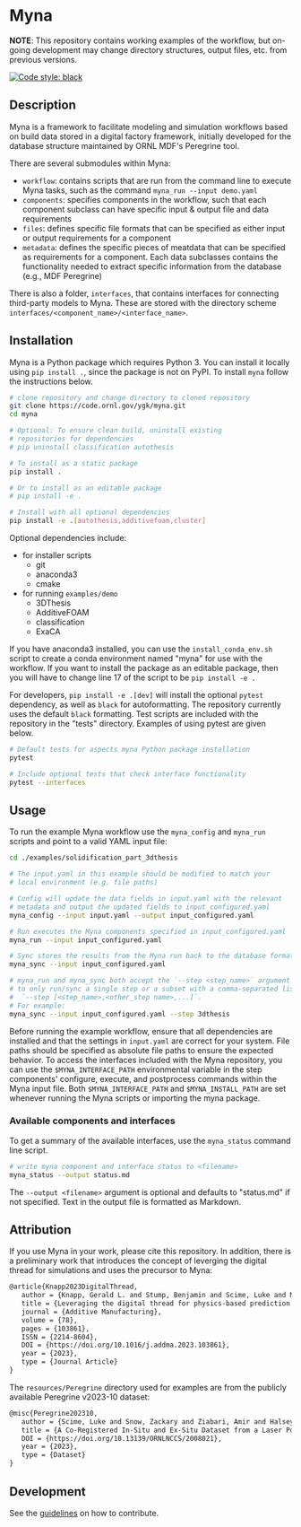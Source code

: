 # Myna

**NOTE**: This repository contains working examples of the workflow, but on-going development may change directory structures, output files, etc. from previous versions.

[![Code style: black](https://img.shields.io/badge/code%20style-black-000000.svg)](https://github.com/psf/black)

## Description

Myna is a framework to facilitate modeling and simulation workflows based on build data stored in a
digital factory framework, initially developed for the database structure maintained by ORNL MDF's Peregrine tool.

There are several submodules within Myna:

- `workflow`: contains scripts that are run from the command line to execute Myna tasks, such as the command `myna_run --input demo.yaml`
- `components`: specifies components in the workflow, such that each component subclass can have specific input & output file and data requirements
- `files`: defines specific file formats that can be specified as either input or output requirements for a component
- `metadata`: defines the specific pieces of meatdata that can be specified as requirements for a component.
Each data subclasses contains the functionality needed to extract specific information from the database
(e.g., MDF Peregrine)

There is also a folder, `interfaces`, that contains interfaces for connecting third-party models to Myna.
These are stored with the directory scheme `interfaces/<component_name>/<interface_name>`.

## Installation

Myna is a Python package which requires Python 3. You can install it locally using `pip install .`,
since the package is not on PyPI. To install `myna` follow the instructions below.

```bash
# clone repository and change directory to cloned repository
git clone https://code.ornl.gov/ygk/myna.git
cd myna

# Optional: To ensure clean build, uninstall existing
# repositories for dependencies
# pip uninstall classification autothesis

# To install as a static package
pip install .

# Or to install as an editable package
# pip install -e .

# Install with all optional dependencies
pip install -e .[autothesis,additivefoam,cluster]
```

Optional dependencies include:

- for installer scripts
  - git
  - anaconda3
  - cmake
- for running `examples/demo`
  - 3DThesis
  - AdditiveFOAM
  - classification
  - ExaCA

If you have anaconda3 installed, you can use the `install_conda_env.sh`
script to create a conda environment named "myna" for use with
the workflow. If you want to install the package as an editable package,
then you will have to change line 17 of the script to be `pip install -e .`

For developers, `pip install -e .[dev]` will install the optional `pytest` dependency,
as well as `black` for autoformatting. The repository currently uses the default `black`
formatting. Test scripts are included with the repository in the "tests" directory.
Examples of using pytest are given below.

```bash
# Default tests for aspects myna Python package installation
pytest

# Include optional tests that check interface functionality
pytest --interfaces
```

## Usage

To run the example Myna workflow use the `myna_config` and `myna_run` scripts and point to a valid YAML input file:

```bash
cd ./examples/solidification_part_3dthesis

# The input.yaml in this example should be modified to match your
# local environment (e.g. file paths)

# Config will update the data fields in input.yaml with the relevant
# metadata and output the updated fields to input_configured.yaml
myna_config --input input.yaml --output input_configured.yaml

# Run executes the Myna components specified in input_configured.yaml
myna_run --input input_configured.yaml

# Sync stores the results from the Myna run back to the database format
myna_sync --input input_configured.yaml

# myna_run and myna_sync both accept the `--step <step_name>` argument
# to only run/sync a single step or a subset with a comma-separated list
#  `--step [<step_name>,<other_step name>,...]`.
# For example:
myna_sync --input input_configured.yaml --step 3dthesis
```

Before running the example workflow, ensure that all dependencies are installed and
that the settings in `input.yaml` are correct for your system. File paths should
be specified as absolute file paths to ensure the expected behavior. To access the interfaces included
with the Myna repository, you can use the `$MYNA_INTERFACE_PATH` environmental variable
in the step components' configure, execute, and postprocess commands within the Myna input file. Both
`$MYNA_INTERFACE_PATH` and `$MYNA_INSTALL_PATH` are set whenever running the Myna scripts or importing
the myna package.

### Available components and interfaces

To get a summary of the available interfaces, use the `myna_status` command line script.

```bash
# write myna component and interface status to <filename>
myna_status --output status.md
```

The `--output <filename>` argument is optional and defaults to "status.md" if not specified.
Text in the output file is formatted as Markdown.

## Attribution

If you use Myna in your work, please cite this repository. In addition, there is a
preliminary work that introduces the concept of leverging the digital thread for
simulations and uses the precursor to Myna:

```tex
@article{Knapp2023DigitalThread,
   author = {Knapp, Gerald L. and Stump, Benjamin and Scime, Luke and Márquez Rossy, Andrés and Joslin, Chase and Halsey, William and Plotkowski, Alex},
   title = {Leveraging the digital thread for physics-based prediction of microstructure heterogeneity in additively manufactured parts},
   journal = {Additive Manufacturing},
   volume = {78},
   pages = {103861},
   ISSN = {2214-8604},
   DOI = {https://doi.org/10.1016/j.addma.2023.103861},
   year = {2023},
   type = {Journal Article}
}
```

The `resources/Peregrine` directory used for examples are from the publicly
available Peregrine v2023-10 dataset:

```tex
@misc{Peregrine202310,
   author = {Scime, Luke and Snow, Zackary and Ziabari, Amir and Halsey, William and Joslin, Chase and Knapp, Gerry and Coleman, John and Peles, Amra and Graham, Sarah and Marquez Rossy, Andres and Duncan, Ryan and Paquit, Vincent},
   title = {A Co-Registered In-Situ and Ex-Situ Dataset from a Laser Powder Bed Fusion Additive Manufacturing Process (Peregrine v2023-10)},
   DOI = {https://doi.org/10.13139/ORNLNCCS/2008021},
   year = {2023},
   type = {Dataset}
}
```


## Development

See the [guidelines](CONTRIBUTING.md) on how to contribute.
